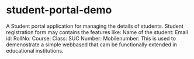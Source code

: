 # student-portal-demo
A Student portal application for managing the details of students.
Student registration form may contains the features like:
Name of the student:
Email id:
RollNo:
Course:
Class:
SUC Number:
Mobilenumber:
This is used to demenostrate a simple webbased that cam be functionally  extended in educational institutions.
